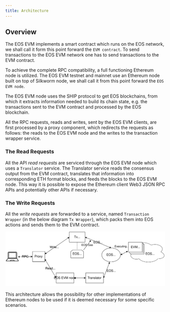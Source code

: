 ```yaml
---
title: Architecture
---
```


## Overview

The EOS EVM implements a smart contract which runs on the EOS network, we shall call it form this point forward the `EVM contract`. To send transactions to the EOS EVM network one has to send transactions to the EVM contract.

To achieve the complete RPC compatibility, a full functioning Ethereum node is utilized. The EOS EVM testnet and mainnet use an Ethereum node built on top of Silkworm node, we shall call it from this point forward the `EOS EVM node`.

The EOS EVM node uses the SHIP protocol to get EOS blockchains, from which it extracts information needed to build its chain state, e.g. the transactions sent to the EVM contract and processed by the EOS blockchain.

All the RPC requests, reads and writes, sent by the EOS EVM clients, are first processed by a proxy component, which redirects the requests as follows: the reads to the EOS EVM node and the writes to the transaction wrapper service.

### The Read Requests

All the API *read requests* are serviced through the EOS EVM node which uses a `Translator` service. The Translator service reads the consensus output from the EVM contract, translates that information into corresponding ETH format blocks, and feeds the blocks to the EOS EVM node. This way it is possible to expose the Ethereum client Web3 JSON RPC APIs and potentially other APIs if necessary.

### The Write Requests

All the *write requests* are forwarded to a service, named `Transaction Wrapper` (in the below diagram `Tx Wrapper`), which packs them into EOS actions and sends them to the EVM contract.

![Overall Design of the EOS EVM](./20_getting_started/resources/EOS-EVM_design_drawio.svg)

This architecture allows the possibility for other implementations of Ethereum nodes to be used if it is deemed necessary for some specific scenarios.
